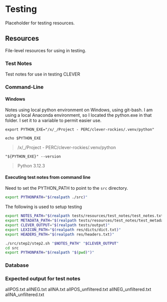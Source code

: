 # Testing

Placeholder for testing resources.

## Resources

File-level resources for using in testing.

### Test Notes

Test notes for use in testing CLEVER

### Command-Line

#### Windows

Notes using local python environment on Windows, using git-bash.  I am using a local Anaconda environment, so I located the python.exe in that folder.  I set it to a variable to permit easier use.

```shell
export PYTHON_EXE="/x/_/Project - PERC/clever-rockies/.venv/python"

echo $PYTHON_EXE
```

> /x/_/Project - PERC/clever-rockies/.venv/python

```shell
"${PYTHON_EXE}" --version
```

> Python 3.12.3

#### Executing test notes from command line

Need to set the PYTHON_PATH to point to the ```src``` directory.

```bash
export PYTHONPATH="$(realpath ./src)"
```

The following is used to setup testing

```bash
export NOTES_PATH="$(realpath tests/resources/test_notes/test_notes.txt)"
export METADATA_PATH="$(realpath tests/resources/test_notes/test_metadata.tsv)"
export CLEVER_OUTPUT="$(realpath tests/output)"
export LEXICON_PATH="$(realpath res/dicts/dict.txt)"
export HEADERS_PATH="$(realpath res/headers.txt)"

./src/step2/step2.sh "$NOTES_PATH" "$CLEVER_OUTPUT"
cd src
export PYTHONPATH="$(realpath "$(pwd)")"

```



### Database


### Expected output for test notes

allPOS.txt
allNEG.txt
allNA.txt
allPOS_unfiltered.txt
allNEG_unfiltered.txt
allNA_unfiltered.txt